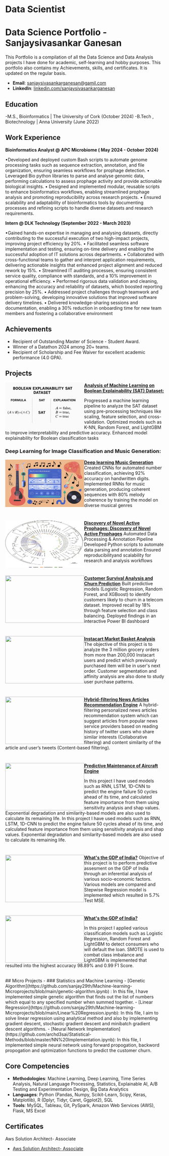 # Data Scientist
# Data Science Portfolio - Sanjaysivasankar Ganesan
This Portfolio is a compilation of all the Data Science and Data Analysis projects I have done for academic, self-learning and hobby purposes. This portfolio also contains my Achievements, skills, and certificates. It is updated on the regular basis.

- **Email**: [sanjaysivasankarganesan@gamil.com](sanjaysivasankarganesan@gmail.com)
- **LinkedIn**: [linkedin.com/sanjaysivasankarganesan](https://www.linkedin.com/in/sanjaysivasankarganesan/)

## Education
-M.S., Bioinformatics  | The University of Cork (October 2024)
-B.Tech , Biotechnology | Anna University  (June 2022)
## Work Experience

**Bioinformatics Analyst @ APC Microbiome ( May 2024 - October 2024)**

•Developed and deployed custom Bash scripts to automate genome processing tasks such as sequence extraction, annotation, and file organization, ensuring seamless 
 workflows for prophage detection.
• Leveraged Bio python libraries to parse and analyse genomic data, performing calculations to assess prophage activity and provide actionable biological insights.
• Designed and implemented modular, reusable scripts to enhance bioinformatics workflows, enabling streamlined prophage analysis and promoting reproducibility 
  across research projects.
• Ensured scalability and adaptability of bioinformatics tools by documenting processes and refining scripts to handle diverse datasets and research requirements.

**Intern @ DLK Technology (September 2022 - March 2023)**

 •Gained hands-on expertise in managing and analysing datasets, directly contributing to the successful execution of two high-impact projects, improving project 
  efficiency by 20%.
• Facilitated seamless software implementation and testing, ensuring on-time delivery and enabling the successful adoption of IT solutions across departments.
• Collaborated with cross-functional teams to gather and interpret application requirements, delivering actionable insights that enhanced project alignment and 
  reduced rework by 15%.
• Streamlined IT auditing processes, ensuring consistent service quality, compliance with standards, and a 10% improvement in operational efficiency.
• Performed rigorous data validation and cleaning, enhancing the accuracy and reliability of datasets, which boosted reporting precision by 25%.
• Addressed project challenges through teamwork and problem-solving, developing innovative solutions that improved software delivery timelines.
• Delivered knowledge-sharing sessions and documentation, enabling a 30% reduction in onboarding time for new team members and fostering a collaborative environment

## Achievements
- Recipient of Outstanding Master of Science - Student Award.
- Winner of a  Datathon 2024 among 20+ teams.
- Recipient of  Scholarship and Fee Waiver for excellent academic performance (4.0 GPA).

## Projects
<img align="left" width="250" height="150" src="https://github.com/sanjay29th/Pics/blob/main/Bool%20SAT.jpg">**[Analysis of Machine Learning on Boolean Explainability (SAT) Dataset:](https://github.com/sanjay29th/sanjay)**

Progressed a machine learning pipeline to analyze the SAT dataset using pre-processing techniques like scaling, feature selection, and cross-validation. Optimized models such as K-NN, Random Forest, and LightGBM to improve interpretability and predictive accuracy. Enhanced model explainability for Boolean classification tasks

### Deep Learning for Image Classification and Music Generation: 
<img align="left" width="250" height="150" src="https://github.com/sanjay29th/Pics/blob/main/Music%20Gneration.webp">**[Deep learning Music Generation](https://github.com/sanjay29th/Deep-Learning-Music-Generation)**
Created CNNs for automated number classification, achieving 92% accuracy on handwritten digits. Implemented RNNs for music generation, producing coherent sequences with 80% melody coherence by training the model on diverse musical genres 

#
<img align="left" width="250" height="150" src="https://github.com/sanjay29th/Pics/blob/main/prophages.webp">**[Discovery of Novel Active Prophages: Discovery of Novel Active Prophages](https://github.com/sanjay29th/Master-thesis)**
Automated Data Processing & Annotation Pipeline Developed Python scripts to automate data parsing and annotation Ensured reproducibilityand scalability for research and analysis workflows

 #
<img align="left" width="250" height="150" src="https://github.com/archd3sai/Portfolio/blob/master/Images/telecom.jpg"> **[Customer Survival Analysis and Churn Prediction](https://github.com/sanjay29th/Customer-Churn-Prediction-and-analysis)**
Built predictive models (Logistic Regression, Random Forest, and XGBoost) to identify customers likely to churn in a telecom dataset. Improved recall by 18% through feature selection and class balancing. Deployed findings in an interactive Power BI dashboard

#
<img align="left" width="250" height="150" src="https://github.com/archd3sai/Portfolio/blob/master/Images/instacart.jpeg"> **[Instacart Market Basket Analysis](https://github.com/sanjay29th/Instacart-Market-Basket-Analysis)**
The objective of this project is to analyze the 3 million grocery orders from more than 200,000 Instacart users and predict which previously purchased item will be in user's next order. Customer segmentation and affinity analysis are also done to study user purchase patterns.

#
<img align="left" width="250" height="150" src="https://github.com/archd3sai/Portfolio/blob/master/Images/1_cEaeMuTvINqIgyYQMSJWUA.jpeg"> **[Hybrid-filtering News Articles Recommendation Engine](https://github.com/sanjay29th/Hybrid-filtering-News-Articles-Recommendation-Engine)**
A hybrid-filtering personalized news articles recommendation system which can suggest articles from popular news service providers based on reading history of twitter users who share similar interests (Collaborative filtering) and content similarity of the article and user’s tweets (Content-based filtering).

#

<img align="left" width="250" height="150" src="https://github.com/archd3sai/Portfolio/blob/master/Images/airplane.jpeg"> **[Predictive Maintenance of Aircraft Engine](https://github.com/sanjay29th/Predictive-Maintenance-of-Aircraft-Engine)**

In this project I have used models such as RNN, LSTM, 1D-CNN to predict the engine failure 50 cycles ahead of its time, and calculated feature importance from them using sensitivity analysis and shap values. Exponential degradation and similarity-based models are also used to calculate its remaining life.
In this project I have used models such as RNN, LSTM, 1D-CNN to predict the engine failure 50 cycles ahead of its time, and calculated feature importance from them using sensitivity analysis and shap values. Exponential degradation and similarity-based models are also used to calculate its remaining life.

#
<img align="left" width="250" height="150" src="https://github.com/archd3sai/Portfolio/blob/master/Images/gdp.jpg"> **[What's the GDP of India?](https://github.com/sanjay29th/What-is-the-GDP-of-India)**
Objective of this project is to perform predictive assesment on the GDP of India through an inferential analysis of various socio-economic factors. Various models are compared and Stepwise Regression model is implemented which resulted in 5.7% Test MSE.

#


<img align="left" width="250" height="150" src="https://github.com/archd3sai/Portfolio/blob/master/Images/gdp.jpg"> **[What's the GDP of India?](https://github.com/sanjay29th/Loan-default-prediction)**

In this project I applied various classification models such as Logistic Regression, Random Forest and LightGBM to detect consumers who will default the loan. SMOTE is used to combat class imbalance and LightGBM is implemented that resulted into the highest accuracy 98.89% and 0.99 F1 Score.

<br />
## Micro Projects
- ### Statistics and Machine Learning
    - [Genetic Algorithm](https://github.com/sanjay29th/Machine-learning-Microprojects/blob/main/genetic-algorithm.ipynb) : In this file, I have implemented simple genetic algorithm that finds out the list of numbers which equal to any specified number when summed together.
    - [Linear Regression](https://github.com/sanjay29th/Machine-learning-Microprojects/blob/main/Linear%20Regression.ipynb): In this file, I aim to solve linear regression using analytical method and also by implementing gradient descent, stochastic gradient descent and minibatch gradient descent algorithms. 
    - [Neural Network Implementation](https://github.com/archd3sai/Statistical-Methods/blob/master/NN%20Implementation.ipynb): In this file, I implemented simple neural network using forward propogation, backword propogation and optimization functions to predict the customer churn.



## Core Competencies

- **Methodologies**: Machine Learning, Deep Learning, Time Series Analysis, Natural Language Processing, Statistics, Explainable AI, A/B Testing and Experimentation Design, Big Data Analytics
- **Languages**: Python (Pandas, Numpy, Scikit-Learn, Scipy, Keras, Matplotlib), R (Dplyr, Tidyr, Caret, Ggplot2), SQL 
- **Tools**: MySQL, Tableau, Git, PySpark, Amazon Web Services (AWS), Flask, MS Excel

## Certificates
Aws Solution Architect- Associate
- [Aws Solution Architect- Associate](https://github.com/sanjay29th/Pics/blob/main/certificate.jpg)


